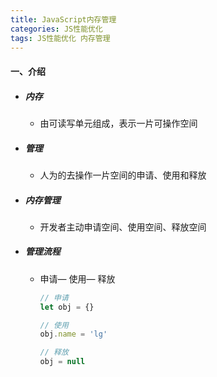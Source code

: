 ```yaml
---
title: JavaScript内存管理
categories: JS性能优化
tags: JS性能优化 内存管理
---
```


#### 一、介绍

- ##### 内存

  - 由可读写单元组成，表示一片可操作空间

- ##### 管理

  - 人为的去操作一片空间的申请、使用和释放

<!-- more -->

- ##### 内存管理

  - 开发者主动申请空间、使用空间、释放空间

- ##### 管理流程

  - 申请— 使用— 释放

    ```js
    // 申请
    let obj = {}
    
    // 使用
    obj.name = 'lg'
    
    // 释放
    obj = null
    ```